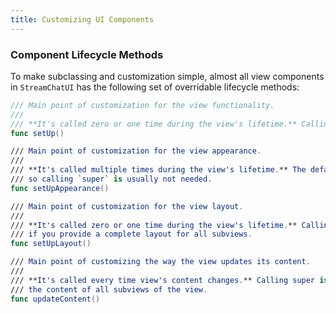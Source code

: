 ```yaml
---
title: Customizing UI Components
---
```





### Component Lifecycle Methods

To make subclassing and customization simple, almost all view components in `StreamChatUI` has the following set of overridable lifecycle methods:

```swift
/// Main point of customization for the view functionality.
///
/// **It's called zero or one time during the view's lifetime.** Calling super implementation is required.
func setUp()

/// Main point of customization for the view appearance.
///
/// **It's called multiple times during the view's lifetime.** The default implementation of this method is empty
/// so calling `super` is usually not needed.
func setUpAppearance()

/// Main point of customization for the view layout.
///
/// **It's called zero or one time during the view's lifetime.** Calling super is recommended but not required
/// if you provide a complete layout for all subviews.
func setUpLayout()

/// Main point of customizing the way the view updates its content.
///
/// **It's called every time view's content changes.** Calling super is recommended but not required if you update
/// the content of all subviews of the view.
func updateContent()
```

